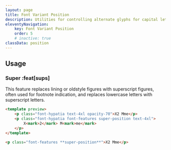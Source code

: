 ```yaml
---
layout: page
title: Font Variant Position
description: Utilities for controlling alternate glyphs for capital letters.
eleventyNavigation:
    key: Font Variant Position
    order: 5
    # inactive: true
classData: position
---
```


## Usage

### Super :feat[sups]

This feature replaces lining or oldstyle figures with superscript figures, often used for footnote indication, and replaces lowercase letters with superscript letters.

```html indigo
<template preview>
    <p class="font-hypatia text-4xl opacity-70">X2 Mme</p>
    <p class="font-hypatia font-features super-position text-4xl">
        X<mark>2</mark> M<mark>me</mark>
    </p>
</template>

<p class="font-features **super-position**">X2 Mme</p>
```

